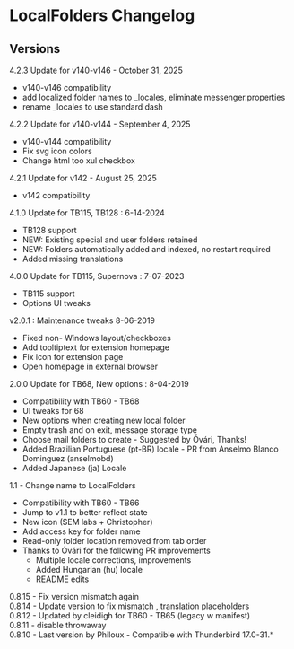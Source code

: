 # LocalFolders Changelog

## Versions

4.2.3 Update for v140-v146 - October 31, 2025
- v140-v146 compatibility
- add localized folder names to _locales, eliminate messenger.properties
- rename _locales to use standard dash

4.2.2 Update for v140-v144 - September 4, 2025
- v140-v144 compatibility 
- Fix svg icon colors
- Change html too xul checkbox 

4.2.1 Update for v142 - August 25, 2025
- v142 compatibility 

4.1.0 Update for TB115, TB128 : 6-14-2024
- TB128 support
- NEW: Existing special and user folders retained
- NEW: Folders automatically added and indexed, no restart required
- Added missing translations

4.0.0 Update for TB115, Supernova : 7-07-2023
- TB115 support 
- Options UI tweaks

v2.0.1 : Maintenance tweaks 8-06-2019
- Fixed non- Windows layout/checkboxes
- Add tooltiptext for extension homepage
- Fix icon for extension page
- Open homepage in external browser

2.0.0 Update for TB68, New options : 8-04-2019
- Compatibility with TB60 - TB68
- UI tweaks for 68
- New options when creating new local folder
- Empty trash and on exit, message storage type
- Choose mail folders to create - Suggested by Óvári, Thanks!
- Added Brazilian Portuguese (pt-BR) locale - PR from Anselmo Blanco Dominguez (anselmobd)
- Added Japanese (ja) Locale

1.1 - Change name to LocalFolders
- Compatibility with TB60 - TB66
- Jump to v1.1 to better reflect state
- New icon (SEM labs + Christopher)
- Add access key for folder name
- Read-only folder location removed from  tab order
- Thanks to Óvári for the following PR improvements
  - Multiple locale corrections, improvements
  - Added Hungarian (hu) locale 
  - README edits
  
0.8.15	- Fix version mismatch again  
0.8.14	- Update version to fix mismatch , translation placeholders  
0.8.12	- Updated by cleidigh for TB60 - TB65 (legacy w manifest)  
0.8.11	- disable throwaway  
0.8.10	- Last version by Philoux - Compatible with Thunderbird 17.0-31.*  
